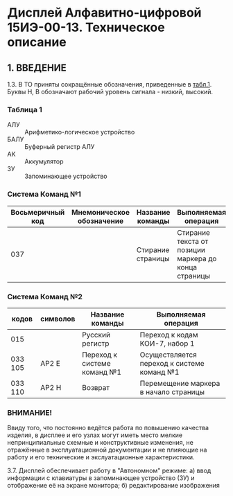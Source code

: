 ﻿# Дисплей Алфавитно-цифровой 15ИЭ-00-13. Техническое описание

## 1. ВВЕДЕНИЕ

1.3. В ТО приняты сокращённые обозначения, приведенные в [табл.1](#таблица-1). Буквы Н, В обозначают рабочий уровень сигнала - низкий, высокий.

### Таблица 1
<dl>
    <dt>АЛУ <dd>Арифметико-логическое устройство
    <dt>БАЛУ <dd>Буферный регистр АЛУ
    <dt>АК  <dd>Аккумулятор
    <dt>ЗУ  <dd>Запоминающее устройство
</dl>


### Система Команд №1

|Восьмеричный код|Мнемоническое обозначение|Название команды|Выполняемая операция|
|------------|-------------|--------|-----------|
|037         |             |Стирание страницы|Стирание текста от позиции маркера до конца страницы|


### Система Команд №2

|кодов|символов|Название команды|Выполняемая операция|
|------------|-------------|--------|-----------|
|015         |             |Русский регистр|Переход к кодам КОИ-7, набор 1|
|033 105     |АР2 E        |Переход к системе команд №1|Осуществляется переход к системе команд №1|
|033 110     |АР2 H        |Возврат                    |Перемещение маркера в начало страницы     |

### ВНИМАНИЕ!
Ввиду того, что постоянно ведётся работа по повышению качества изделия, в дисплее и его узлах
могут иметь место мелкие непринципиальные схемные и конструктивные изменения,
не отражённые в эксплуатационной документации и не плияющие на работу и его технические и экслуатационные характеристики.


3.7. Дисплей обеспечивает работу в "Автономном" режиме:
    а) ввод информации с клавиатуры в запоминающее устройство (ЗУ) и отображение её на экране монитора;
    б) редактирование изображения